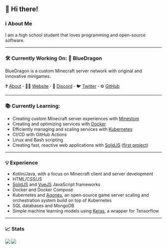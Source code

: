 ## 👋 Hi there! 
### ℹ About Me
I am a high school student that loves programming and open-source software.

---

### 🛠 Currently Working On: 🐲 BlueDragon
BlueDragon is a custom Minecraft server network with original and innovative minigames.

❓ [About](https://bluedragonmc.com/p/about) **·**
👨‍💻 [Website](https://bluedragonmc.com) **·**
💬 [Discord](https://discord.gg/3gvSPdW) **·**
🐦 [Twitter](https://twitter.com/BDMCNetwork) **·**
⚙ [GitHub](https://github.com/BlueDragonMC)

---

### 📚 Currently Learning:
- Creating custom Minecraft server experiences with [Minestom](https://minestom.net/)
- Creating and optimizing services with [Docker](https://www.docker.com/)
- Efficiently managing and scaling services with [Kubernetes](https://k8s.io)
- CI/CD with GitHub Actions
- Linux and Bash scripting
- Creating fast, reactive web applications with [SolidJS](https://www.solidjs.com/) ([first project](https://github.com/tylerswanson2/popusim))

---

### 💡 Experience
- Kotlin/Java, with a focus on Minecraft client and server development
- HTML/CSS/JS
- [SolidJS](https://www.solidjs.com/) and [VueJS](https://vuejs.org/) JavaScript frameworks
- Docker and Docker Compose
- Kubernetes and [Agones](https://agones.dev), an open-source game server scaling and orchestration system build on top of Kubernetes
- SQL databases and MongoDB
- Simple machine learning models using [Keras](https://keras.io/), a wrapper for Tensorflow

---

### 📈 Stats
<a href="https://github.com/anuraghazra/github-readme-stats">
  <img align="left" src="https://github-readme-stats.vercel.app/api?username=fluxcapacitor2&count_private=true&show_icons=true&hide=stars">
  <img align="left" src="https://github-readme-stats.vercel.app/api/top-langs/?username=fluxcapacitor2&layout=compact">
</a>

